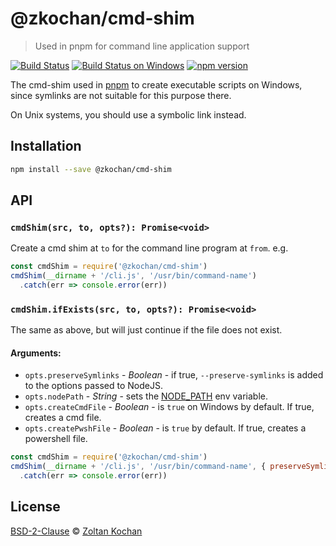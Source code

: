 # @zkochan/cmd-shim

> Used in pnpm for command line application support

<!--@shields('travis', 'appveyor', 'npm')-->
[![Build Status](https://img.shields.io/travis/pnpm/cmd-shim/master.svg)](https://travis-ci.org/pnpm/cmd-shim) [![Build Status on Windows](https://img.shields.io/appveyor/ci/zkochan/cmd-shim-8ah3a/master.svg)](https://ci.appveyor.com/project/zkochan/cmd-shim-8ah3a/branch/master) [![npm version](https://img.shields.io/npm/v/@zkochan/cmd-shim.svg)](https://www.npmjs.com/package/@zkochan/cmd-shim)
<!--/@-->

The cmd-shim used in [pnpm](https://github.com/rstacruz/pnpm) to create executable scripts on Windows,
since symlinks are not suitable for this purpose there.

On Unix systems, you should use a symbolic link instead.

## Installation

```sh
npm install --save @zkochan/cmd-shim
```

## API

### `cmdShim(src, to, opts?): Promise<void>`

Create a cmd shim at `to` for the command line program at `from`.
e.g.

```javascript
const cmdShim = require('@zkochan/cmd-shim')
cmdShim(__dirname + '/cli.js', '/usr/bin/command-name')
  .catch(err => console.error(err))
```

### `cmdShim.ifExists(src, to, opts?): Promise<void>`

The same as above, but will just continue if the file does not exist.

#### Arguments:

- `opts.preserveSymlinks` - _Boolean_ - if true, `--preserve-symlinks` is added to the options passed to NodeJS.
- `opts.nodePath` - _String_ - sets the [NODE_PATH](https://nodejs.org/api/cli.html#cli_node_path_path) env variable.
- `opts.createCmdFile` - _Boolean_ - is `true` on Windows by default. If true, creates a cmd file.
- `opts.createPwshFile` - _Boolean_ - is `true` by default. If true, creates a powershell file.

```javascript
const cmdShim = require('@zkochan/cmd-shim')
cmdShim(__dirname + '/cli.js', '/usr/bin/command-name', { preserveSymlinks: true })
  .catch(err => console.error(err))
```

## License

[BSD-2-Clause](./LICENSE) © [Zoltan Kochan](http://kochan.io)
